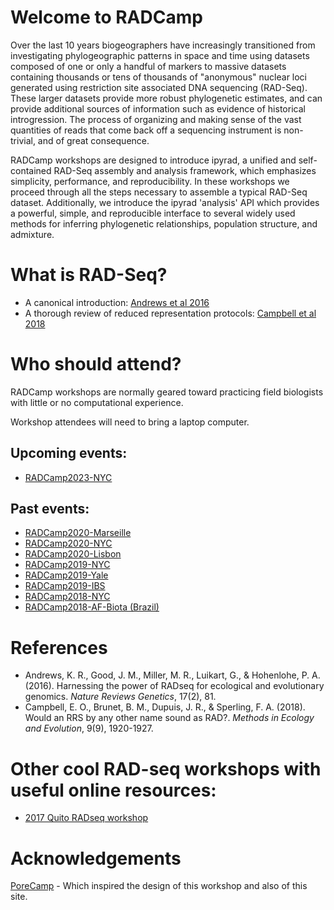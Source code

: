 # Welcome to RADCamp
Over the last 10 years biogeographers have increasingly transitioned from investigating
phylogeographic patterns in space and time using datasets composed of one or only a handful
of markers to massive datasets containing thousands or tens of thousands of "anonymous"
nuclear loci generated using restriction site associated DNA sequencing (RAD-Seq). These
larger datasets provide more robust phylogenetic estimates, and can provide additional sources
of information such as evidence of historical introgression. The process of organizing and
making sense of the vast quantities of reads that come back off a sequencing instrument is
non-trivial, and of great consequence.

RADCamp workshops are designed to introduce ipyrad, a unified and self-contained RAD-Seq 
assembly and analysis framework, which emphasizes simplicity, performance, and reproducibility. 
In these workshops we proceed through all the steps necessary to assemble a typical RAD-Seq dataset. 
Additionally, we introduce the ipyrad 'analysis' API which provides a powerful, simple, and 
reproducible interface to several widely used methods for inferring phylogenetic relationships, 
population structure, and admixture. 

# What is RAD-Seq?

* A canonical introduction: [Andrews et al 2016](https://www.nature.com/articles/nrg.2015.28)
* A thorough review of reduced representation protocols: [Campbell et al 2018](https://besjournals.onlinelibrary.wiley.com/doi/abs/10.1111/2041-210X.13038)

# Who should attend?
RADCamp workshops are normally geared toward practicing field biologists with little or no 
computational experience.

Workshop attendees will need to bring a laptop computer.

## Upcoming events:
* [RADCamp2023-NYC](NYC2023/index.md)

## Past events:

* [RADCamp2020-Marseille](Marseille2020/index.md)
* [RADCamp2020-NYC](NYC2020/index.md)
* [RADCamp2020-Lisbon](Lisbon2020/index.md)
* [RADCamp2019-NYC](NYC2019/index.md)
* [RADCamp2019-Yale](Yale2019/index.md)
* [RADCamp2019-IBS](IBS2019/index.md)
* [RADCamp2018-NYC](NYC2018/index.md)
* [RADCamp2018-AF-Biota (Brazil)](AF-Biota/index.md)

# References
* Andrews, K. R., Good, J. M., Miller, M. R., Luikart, G., & Hohenlohe, P. A. (2016). Harnessing the power of RADseq for ecological and evolutionary genomics. *Nature Reviews Genetics*, 17(2), 81.
* Campbell, E. O., Brunet, B. M., Dupuis, J. R., & Sperling, F. A. (2018). Would an RRS by any other name sound as RAD?. *Methods in Ecology and Evolution*, 9(9), 1920-1927.

# Other cool RAD-seq workshops with useful online resources:
* [2017 Quito RADseq workshop](https://rdtarvin.github.io/RADseq_Quito_2017/)

# Acknowledgements

[PoreCamp](https://porecamp.github.io/) - Which inspired the design of this workshop and also of this site.
